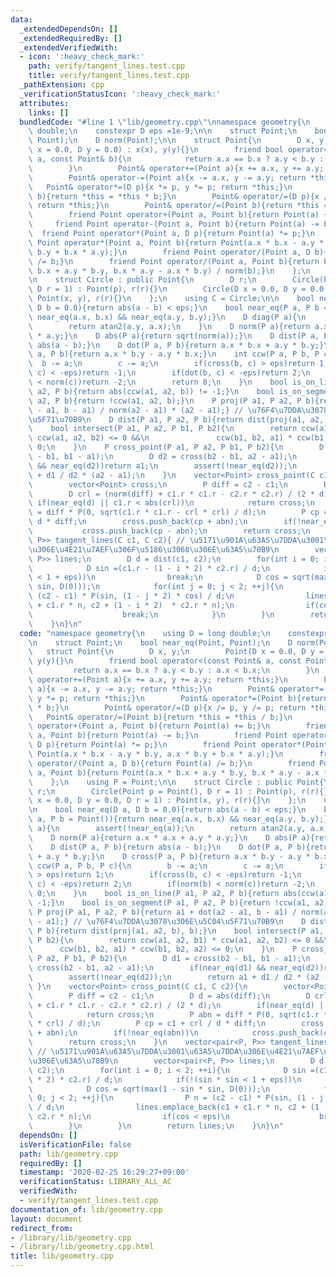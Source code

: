 ```yaml
---
data:
  _extendedDependsOn: []
  _extendedRequiredBy: []
  _extendedVerifiedWith:
  - icon: ':heavy_check_mark:'
    path: verify/tangent_lines.test.cpp
    title: verify/tangent_lines.test.cpp
  _pathExtension: cpp
  _verificationStatusIcon: ':heavy_check_mark:'
  attributes:
    links: []
  bundledCode: "#line 1 \"lib/geometry.cpp\"\nnamespace geometry{\n    using D = long\
    \ double;\n    constexpr D eps =1e-9;\n\n    struct Point;\n    bool near_eq(Point,\
    \ Point);\n    D norm(Point);\n\n    struct Point{\n        D x, y;\n        Point(D\
    \ x = 0.0, D y = 0.0) : x(x), y(y){}\n        friend bool operator<(const Point&\
    \ a, const Point& b){\n            return a.x == b.x ? a.y < b.y : a.x < b.x;\n\
    \        }\n        Point& operator+=(Point a){x += a.x, y += a.y; return *this;}\n\
    \        Point& operator-=(Point a){x -= a.x, y -= a.y; return *this;}\n     \
    \   Point& operator*=(D p){x *= p, y *= p; return *this;}\n        Point& operator*=(Point\
    \ b){return *this = *this * b;}\n        Point& operator/=(D p){x /= p, y /= p;\
    \ return *this;}\n        Point& operator/=(Point b){return *this = *this / b;}\n\
    \        friend Point operator+(Point a, Point b){return Point(a) += b;}\n   \
    \     friend Point operator-(Point a, Point b){return Point(a) -= b;}\n      \
    \  friend Point operator*(Point a, D p){return Point(a) *= p;}\n        friend\
    \ Point operator*(Point a, Point b){return Point(a.x * b.x - a.y * b.y, a.x *\
    \ b.y + b.x * a.y);}\n        friend Point operator/(Point a, D b){return Point(a)\
    \ /= b;}\n        friend Point operator/(Point a, Point b){return Point(a.x *\
    \ b.x + a.y * b.y, b.x * a.y - a.x * b.y) / norm(b);}\n    };\n    using P = Point;\n\
    \n    struct Circle : public Point{\n        D r;\n        Circle(Point p = Point(),\
    \ D r = 1) : Point(p), r(r){}\n        Circle(D x = 0.0, D y = 0.0, D r = 1) :\
    \ Point(x, y), r(r){}\n    };\n    using C = Circle;\n\n    bool near_eq(D a,\
    \ D b = 0.0){return abs(a - b) < eps;}\n    bool near_eq(P a, P b = Point()){return\
    \ near_eq(a.x, b.x) && near_eq(a.y, b.y);}\n    D diag(P a){\n        assert(!near_eq(a));\n\
    \        return atan2(a.y, a.x);\n    }\n    D norm(P a){return a.x * a.x + a.y\
    \ * a.y;}\n    D abs(P a){return sqrt(norm(a));}\n    D dist(P a, P b){return\
    \ abs(a - b);}\n    D dot(P a, P b){return a.x * b.x + a.y * b.y;}\n    D cross(P\
    \ a, P b){return a.x * b.y - a.y * b.x;}\n    int ccw(P a, P b, P c){\n      \
    \  b -= a;\n        c -= a;\n        if(cross(b, c) > eps)return 1;\n        if(cross(b,\
    \ c) < -eps)return -1;\n        if(dot(b, c) < -eps)return 2;\n        if(norm(b)\
    \ < norm(c))return -2;\n        return 0;\n    }\n    bool is_on_line(P a1, P\
    \ a2, P b){return abs(ccw(a1, a2, b)) != -1;}\n    bool is_on_segment(P a1, P\
    \ a2, P b){return !ccw(a1, a2, b);}\n    P proj(P a1, P a2, P b){return a1 + dot(a2\
    \ - a1, b - a1) / norm(a2 - a1) * (a2 - a1);} // \u76F4\u7DDA\u3078\u306E\u5C04\
    \u5F71\u70B9\n    D dist(P a1, P a2, P b){return dist(proj(a1, a2, b), b);}\n\
    \    bool intersect(P a1, P a2, P b1, P b2){\n        return ccw(a1, a2, b1) *\
    \ ccw(a1, a2, b2) <= 0 &&\n               ccw(b1, b2, a1) * ccw(b1, b2, a2) <=\
    \ 0;\n    }\n    P cross_point(P a1, P a2, P b1, P b2){\n        D d1 = cross(b2\
    \ - b1, b1 - a1);\n        D d2 = cross(b2 - b1, a2 - a1);\n        if(near_eq(d1)\
    \ && near_eq(d2))return a1;\n        assert(!near_eq(d2));\n        return a1\
    \ + d1 / d2 * (a2 - a1);\n    }\n    vector<Point> cross_point(C c1, C c2){\n\
    \        vector<Point> cross;\n        P diff = c2 - c1;\n        D d = abs(diff);\n\
    \        D crl = (norm(diff) + c1.r * c1.r - c2.r * c2.r) / (2 * d);\n       \
    \ if(near_eq(d) || c1.r < abs(crl))\n            return cross;\n        P abn\
    \ = diff * P(0, sqrt(c1.r * c1.r - crl * crl) / d);\n        P cp = c1 + crl /\
    \ d * diff;\n        cross.push_back(cp + abn);\n        if(!near_eq(abn))\n \
    \           cross.push_back(cp - abn);\n        return cross;\n    }\n    vector<pair<P,\
    \ P>> tangent_lines(C c1, C c2){ // \u5171\u901A\u63A5\u7DDA\u3001\u63A5\u7DDA\
    \u306E\u4E21\u7AEF\u306F\u5186\u3068\u306E\u63A5\u70B9\n        vector<pair<P,\
    \ P>> lines;\n        D d = dist(c1, c2);\n        for(int i = 0; i < 2; ++i){\n\
    \            D sin =(c1.r - (1 - i * 2) * c2.r) / d;\n            if(!(sin * sin\
    \ < 1 + eps))\n                break;\n            D cos = sqrt(max(1 - sin *\
    \ sin, D(0)));\n            for(int j = 0; j < 2; ++j){\n                P n =\
    \ (c2 - c1) * P(sin, (1 - j * 2) * cos) / d;\n                lines.emplace_back(c1\
    \ + c1.r * n, c2 + (1 - i * 2)  * c2.r * n);\n                if(cos < eps)\n\
    \                    break;\n            }\n        }\n        return lines;\n\
    \    }\n}\n"
  code: "namespace geometry{\n    using D = long double;\n    constexpr D eps =1e-9;\n\
    \n    struct Point;\n    bool near_eq(Point, Point);\n    D norm(Point);\n\n \
    \   struct Point{\n        D x, y;\n        Point(D x = 0.0, D y = 0.0) : x(x),\
    \ y(y){}\n        friend bool operator<(const Point& a, const Point& b){\n   \
    \         return a.x == b.x ? a.y < b.y : a.x < b.x;\n        }\n        Point&\
    \ operator+=(Point a){x += a.x, y += a.y; return *this;}\n        Point& operator-=(Point\
    \ a){x -= a.x, y -= a.y; return *this;}\n        Point& operator*=(D p){x *= p,\
    \ y *= p; return *this;}\n        Point& operator*=(Point b){return *this = *this\
    \ * b;}\n        Point& operator/=(D p){x /= p, y /= p; return *this;}\n     \
    \   Point& operator/=(Point b){return *this = *this / b;}\n        friend Point\
    \ operator+(Point a, Point b){return Point(a) += b;}\n        friend Point operator-(Point\
    \ a, Point b){return Point(a) -= b;}\n        friend Point operator*(Point a,\
    \ D p){return Point(a) *= p;}\n        friend Point operator*(Point a, Point b){return\
    \ Point(a.x * b.x - a.y * b.y, a.x * b.y + b.x * a.y);}\n        friend Point\
    \ operator/(Point a, D b){return Point(a) /= b;}\n        friend Point operator/(Point\
    \ a, Point b){return Point(a.x * b.x + a.y * b.y, b.x * a.y - a.x * b.y) / norm(b);}\n\
    \    };\n    using P = Point;\n\n    struct Circle : public Point{\n        D\
    \ r;\n        Circle(Point p = Point(), D r = 1) : Point(p), r(r){}\n        Circle(D\
    \ x = 0.0, D y = 0.0, D r = 1) : Point(x, y), r(r){}\n    };\n    using C = Circle;\n\
    \n    bool near_eq(D a, D b = 0.0){return abs(a - b) < eps;}\n    bool near_eq(P\
    \ a, P b = Point()){return near_eq(a.x, b.x) && near_eq(a.y, b.y);}\n    D diag(P\
    \ a){\n        assert(!near_eq(a));\n        return atan2(a.y, a.x);\n    }\n\
    \    D norm(P a){return a.x * a.x + a.y * a.y;}\n    D abs(P a){return sqrt(norm(a));}\n\
    \    D dist(P a, P b){return abs(a - b);}\n    D dot(P a, P b){return a.x * b.x\
    \ + a.y * b.y;}\n    D cross(P a, P b){return a.x * b.y - a.y * b.x;}\n    int\
    \ ccw(P a, P b, P c){\n        b -= a;\n        c -= a;\n        if(cross(b, c)\
    \ > eps)return 1;\n        if(cross(b, c) < -eps)return -1;\n        if(dot(b,\
    \ c) < -eps)return 2;\n        if(norm(b) < norm(c))return -2;\n        return\
    \ 0;\n    }\n    bool is_on_line(P a1, P a2, P b){return abs(ccw(a1, a2, b)) !=\
    \ -1;}\n    bool is_on_segment(P a1, P a2, P b){return !ccw(a1, a2, b);}\n   \
    \ P proj(P a1, P a2, P b){return a1 + dot(a2 - a1, b - a1) / norm(a2 - a1) * (a2\
    \ - a1);} // \u76F4\u7DDA\u3078\u306E\u5C04\u5F71\u70B9\n    D dist(P a1, P a2,\
    \ P b){return dist(proj(a1, a2, b), b);}\n    bool intersect(P a1, P a2, P b1,\
    \ P b2){\n        return ccw(a1, a2, b1) * ccw(a1, a2, b2) <= 0 &&\n         \
    \      ccw(b1, b2, a1) * ccw(b1, b2, a2) <= 0;\n    }\n    P cross_point(P a1,\
    \ P a2, P b1, P b2){\n        D d1 = cross(b2 - b1, b1 - a1);\n        D d2 =\
    \ cross(b2 - b1, a2 - a1);\n        if(near_eq(d1) && near_eq(d2))return a1;\n\
    \        assert(!near_eq(d2));\n        return a1 + d1 / d2 * (a2 - a1);\n   \
    \ }\n    vector<Point> cross_point(C c1, C c2){\n        vector<Point> cross;\n\
    \        P diff = c2 - c1;\n        D d = abs(diff);\n        D crl = (norm(diff)\
    \ + c1.r * c1.r - c2.r * c2.r) / (2 * d);\n        if(near_eq(d) || c1.r < abs(crl))\n\
    \            return cross;\n        P abn = diff * P(0, sqrt(c1.r * c1.r - crl\
    \ * crl) / d);\n        P cp = c1 + crl / d * diff;\n        cross.push_back(cp\
    \ + abn);\n        if(!near_eq(abn))\n            cross.push_back(cp - abn);\n\
    \        return cross;\n    }\n    vector<pair<P, P>> tangent_lines(C c1, C c2){\
    \ // \u5171\u901A\u63A5\u7DDA\u3001\u63A5\u7DDA\u306E\u4E21\u7AEF\u306F\u5186\u3068\
    \u306E\u63A5\u70B9\n        vector<pair<P, P>> lines;\n        D d = dist(c1,\
    \ c2);\n        for(int i = 0; i < 2; ++i){\n            D sin =(c1.r - (1 - i\
    \ * 2) * c2.r) / d;\n            if(!(sin * sin < 1 + eps))\n                break;\n\
    \            D cos = sqrt(max(1 - sin * sin, D(0)));\n            for(int j =\
    \ 0; j < 2; ++j){\n                P n = (c2 - c1) * P(sin, (1 - j * 2) * cos)\
    \ / d;\n                lines.emplace_back(c1 + c1.r * n, c2 + (1 - i * 2)  *\
    \ c2.r * n);\n                if(cos < eps)\n                    break;\n    \
    \        }\n        }\n        return lines;\n    }\n}\n"
  dependsOn: []
  isVerificationFile: false
  path: lib/geometry.cpp
  requiredBy: []
  timestamp: '2020-02-25 16:29:27+09:00'
  verificationStatus: LIBRARY_ALL_AC
  verifiedWith:
  - verify/tangent_lines.test.cpp
documentation_of: lib/geometry.cpp
layout: document
redirect_from:
- /library/lib/geometry.cpp
- /library/lib/geometry.cpp.html
title: lib/geometry.cpp
---
```

